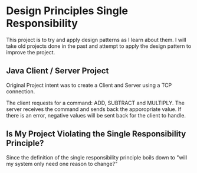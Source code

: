 # Design Principles Single Responsibility
This project is to try and apply design patterns as I learn about them. I will take old projects done in the past and attempt to apply the design pattern to improve the project.

## Java Client / Server Project
Original Project intent was to create a Client and Server using a TCP connection.

The client requests for a command: ADD, SUBTRACT and MULTIPLY.
The server receives the command and sends back the apporopriate value. If there is an error, negative values will be sent back for the client to handle.

## Is My Project Violating the Single Responsibility Principle?
Since the definition of the single responsibility principle boils down to "will my system only need one reason to change?"
